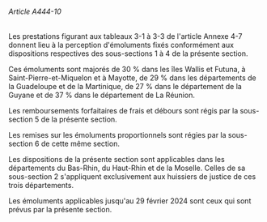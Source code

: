 ###### Article A444-10

Les prestations figurant aux tableaux 3-1 à 3-3 de l'article Annexe 4-7 donnent lieu à la perception d'émoluments fixés conformément aux dispositions respectives des sous-sections 1 à 4 de la présente section.

Ces émoluments sont majorés de 30 % dans les îles Wallis et Futuna, à Saint-Pierre-et-Miquelon et à Mayotte, de 29 % dans les départements de la Guadeloupe et de la Martinique, de 27 % dans le département de la Guyane et de 37 % dans le département de La Réunion.

Les remboursements forfaitaires de frais et débours sont régis par la sous-section 5 de la présente section.

Les remises sur les émoluments proportionnels sont régies par la sous-section 6 de cette même section.

Les dispositions de la présente section sont applicables dans les départements du Bas-Rhin, du Haut-Rhin et de la Moselle. Celles de sa sous-section 2 s'appliquent exclusivement aux huissiers de justice de ces trois départements.

Les émoluments applicables jusqu'au 29 février 2024 sont ceux qui sont prévus par la présente section.

